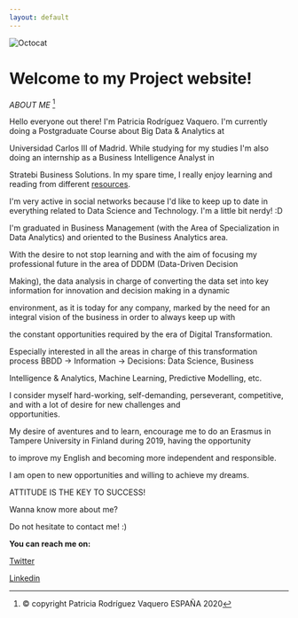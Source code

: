 ```yaml
---
layout: default
---
```




![Octocat](https://github.githubassets.com/images/icons/emoji/octocat.png)

# **Welcome to my Project website!**

_ABOUT ME_ [^1]

Hello everyone out there! I'm Patricia Rodríguez Vaquero. I'm currently doing a Postgraduate Course about Big Data & Analytics at

Universidad Carlos III of Madrid. While studying for my studies I'm also doing an internship as a Business Intelligence Analyst in

Stratebi Business Solutions. In my spare time, I really enjoy learning and reading from different [resources](https://twitter.com/patri_vaquero_/status/1250537093991927811). 

I'm very active in social networks because I'd like to keep up to date in everything related to Data Science and Technology. I'm a little bit nerdy! :D

I'm graduated in Business Management (with the Area of Specialization in Data Analytics) and oriented to the Business Analytics area. 

With the desire to not stop learning and with the aim of focusing my professional future in the area of DDDM (Data-Driven Decision 

Making), the data analysis in charge of converting the data set into key information for innovation and decision making in a dynamic 

environment, as it is today for any company, marked by the need for an integral vision of the business in order to always keep up with 

the constant opportunities required by the era of Digital Transformation.

Especially interested in all the areas in charge of this transformation process BBDD -> Information -> Decisions: Data Science, Business 

Intelligence & Analytics, Machine Learning, Predictive Modelling, etc.

I  consider  myself  hard-working,  self-demanding, perseverant,  competitive,  and  with  a  lot  of  desire  for  new challenges  and  
opportunities. 

My desire of aventures and to learn, encourage me to do an Erasmus in Tampere University in Finland during 2019, having the opportunity 

to improve my English and becoming more independent and responsible.

I am open to new opportunities and willing to achieve my dreams.

ATTITUDE IS THE KEY TO SUCCESS!

Wanna know more about me? 

Do not hesitate to contact me! :)


**You can reach me on:**

[Twitter](https://twitter.com/patri_vaquero_)

[Linkedin](https://www.linkedin.com/in/patricia-rodr%C3%ADguez-vaquero-53425311a/)


[^1]: © copyright Patricia Rodríguez Vaquero ESPAÑA 2020
